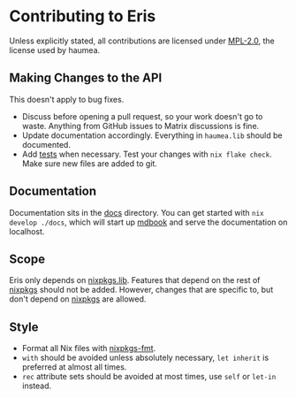 # Contributing to Eris

Unless explicitly stated, all contributions are licensed under
[MPL-2.0](http://mozilla.org/MPL/2.0), the license used by haumea.

## Making Changes to the API

This doesn't apply to bug fixes.

- Discuss before opening a pull request, so your work doesn't go to waste.
  Anything from GitHub issues to Matrix discussions is fine.
- Update documentation accordingly. Everything in `haumea.lib` should be documented.
- Add [tests](https://github.com/nix-community/haumea/tree/main/tests) when necessary.
  Test your changes with `nix flake check`. Make sure new files are added to git.

## Documentation

Documentation sits in the [docs](https://github.com/nix-community/haumea/tree/main/docs)
directory. You can get started with `nix develop ./docs`, which will start up
[mdbook](https://github.com/rust-lang/mdbook) and serve the documentation on localhost.

## Scope

Eris only depends on [nixpkgs.lib](https://github.com/nix-community/nixpkgs.lib).
Features that depend on the rest of [nixpkgs] should not be added.
However, changes that are specific to, but don't depend on [nixpkgs] are allowed.

## Style

- Format all Nix files with [nixpkgs-fmt](https://github.com/nix-community/nixpkgs-fmt).
- `with` should be avoided unless absolutely necessary,
  `let inherit` is preferred at almost all times.
- `rec` attribute sets should be avoided at most times, use `self` or `let-in` instead.

[nixpkgs]: https://github.com/nixos/nixpkgs

